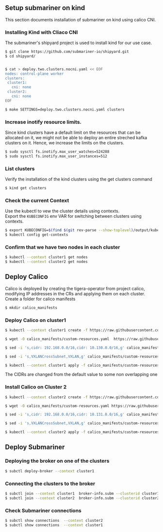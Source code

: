 ## Setup submariner on kind
This section documents installation of submariner on kind using calico CNI.

### Installing Kind with Cliaco CNI
The submariner's shipyard project is used to install kind for our use case.
```bash
$ git clone https://github.com/submariner-io/shipyard.git
$ cd shipyard/


$ cat > deploy.two.clusters.nocni.yaml << EOF
nodes: control-plane worker
clusters:
 cluster1:
   cni: none
 cluster2:
   cni: none
EOF

$ make SETTINGS=deploy.two.clusters.nocni.yaml clusters
```

### Increase  inotify resource limits.
Since kind clusters have a default limit on the resources that can be allocated on it, we might not be able to deploy an entire streched kafka clusters on it. Hence, we increase the limits on the clusters.
```bash
$ sudo sysctl fs.inotify.max_user_watches=524288
$ sudo sysctl fs.inotify.max_user_instances=512
```

### List clusters
Verify the installation of the kind clusters using the get clusters command
```bash
$ kind get clusters
```

### Check the current Context
Use the kubectl to vew the cluster details using contexts. 
<br>
Export the `KUBECONFIG` env VAR for switching between clusters using contexts.
```bash
$ export KUBECONFIG=$(find $(git rev-parse --show-toplevel)/output/kubeconfigs/ -type f -printf %p:)
$ kubectl config get-contexts
```

### Confirm that we have two nodes in each cluster
```bash
$ kubectl --context cluster1 get nodes
$ kubectl --context cluster2 get nodes
```

## Deploy Calico 
Calico is deployed by creating the tigera-operator from project calico, modifying IP addresses in the CRs and applying them on each cluster.
<br>
Create a folder for calico manifests
```bash
$ mkdir calico_manifests
```
### Deploy Calico on cluster1
```bash
$ kubectl --context cluster1 create -f https://raw.githubusercontent.com/projectcalico/calico/v3.29.0/manifests/tigera-operator.yaml

$ wget -O calico_manifests/custom-resources.yaml  https://raw.githubusercontent.com/projectcalico/calico/v3.29.0/manifests/custom-resources.yaml

$ sed -i 's,cidr: 192.168.0.0/16,cidr: 10.130.0.0/16,g' calico_manifests/custom-resources.yaml

$ sed -i 's,VXLANCrossSubnet,VXLAN,g' calico_manifests/custom-resources.yaml

$ kubectl --context cluster1 apply -f calico_manifests/custom-resources.yaml
```
The CIDRs are changed from the default value to some non overlapping one

### Install Calico on Cluster 2
```bash
$ kubectl --context cluster2 create -f https://raw.githubusercontent.com/projectcalico/calico/v3.29.0/manifests/tigera-operator.yaml

$ wget -O calico_manifests/custom-resources.yaml https://raw.githubusercontent.com/projectcalico/calico/v3.29.0/manifests/custom-resources.yaml

$ sed -i 's,cidr: 192.168.0.0/16,cidr: 10.131.0.0/16,g' calico_manifests/custom-resources.yaml

$ sed -i 's,VXLANCrossSubnet,VXLAN,g' calico_manifests/custom-resources.yaml

$ kubectl --context cluster2 apply -f calico_manifests/custom-resources.yaml
```
## Deploy Submariner
### Deploying the broker on one of the clusters
```bash
$ subctl deploy-broker --context cluster1
```

### Connecting the clusters to the broker
```bash
$ subctl join --context cluster1  broker-info.subm --clusterid cluster1 --natt=false
$ subctl join --context cluster2  broker-info.subm --clusterid cluster2 --natt=false
```

###  Check Submariner connections
```bash
$ subctl show connections  --context cluster2   
$ subctl show connections  --context cluster1
```
